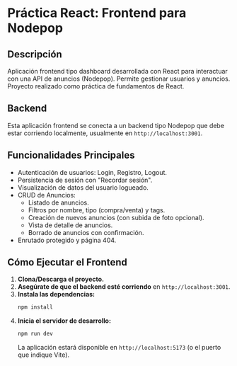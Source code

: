 # Práctica React: Frontend para Nodepop

## Descripción

Aplicación frontend tipo dashboard desarrollada con React para interactuar con una API de anuncios (Nodepop). Permite gestionar usuarios y anuncios. Proyecto realizado como práctica de fundamentos de React.

## Backend

Esta aplicación frontend se conecta a un backend tipo Nodepop que debe estar corriendo localmente, usualmente en `http://localhost:3001`.


## Funcionalidades Principales

  * Autenticación de usuarios: Login, Registro, Logout.
  * Persistencia de sesión con "Recordar sesión".
  * Visualización de datos del usuario logueado.
  * CRUD de Anuncios:
      * Listado de anuncios.
      * Filtros por nombre, tipo (compra/venta) y tags.
      * Creación de nuevos anuncios (con subida de foto opcional).
      * Vista de detalle de anuncios.
      * Borrado de anuncios con confirmación.
  * Enrutado protegido y página 404.

## Cómo Ejecutar el Frontend

1.  **Clona/Descarga el proyecto.**
2.  **Asegúrate de que el backend esté corriendo** en `http://localhost:3001`.
3.  **Instala las dependencias:**
    ```bash
    npm install
    ```
4.  **Inicia el servidor de desarrollo:**
    ```bash
    npm run dev
    ```
    La aplicación estará disponible en `http://localhost:5173` (o el puerto que indique Vite).

